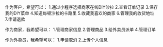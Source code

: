 作为客户，希望可以：
1.通过小程序选择商家在线DIY沙拉
2.查看订单记录
3.保存我的DIY菜单
4.知道每顿沙拉的卡路里
5.收藏我喜欢的商家
6.管理我的收货地址
7.申请退款

作为商家，我希望可以：
1.管理商家信息
2.管理商品
3.给外卖员派单
4.管理订单

作为外卖员，我希望可以：
1.申请取消
2.上传个人信息
